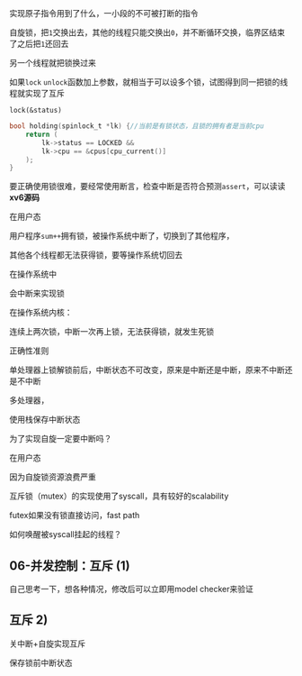 实现原子指令用到了什么，一小段的不可被打断的指令

自旋锁，把`1`交换出去，其他的线程只能交换出`0`，并不断循环交换，临界区结束了之后把`1`还回去

另一个线程就把锁换过来



如果`lock` `unlock`函数加上参数，就相当于可以设多个锁，试图得到同一把锁的线程就实现了互斥

`lock(&status)`

```c
bool holding(spinlock_t *lk) {//当前是有锁状态，且锁的拥有者是当前cpu
    return (
        lk->status == LOCKED &&
        lk->cpu == &cpus[cpu_current()]
    );
}
```





要正确使用锁很难，要经常使用断言，检查中断是否符合预测`assert`，可以读读**xv6源码**





在用户态

用户程序`sum++`拥有锁，被操作系统中断了，切换到了其他程序，

其他各个线程都无法获得锁，要等操作系统切回去

在操作系统中

会中断来实现锁





在操作系统内核：

连续上两次锁，中断一次再上锁，无法获得锁，就发生死锁

正确性准则

单处理器上锁解锁前后，中断状态不可改变，原来是中断还是中断，原来不中断还是不中断

多处理器，

使用栈保存中断状态





为了实现自旋一定要中断吗？



在用户态





因为自旋锁资源浪费严重

互斥锁（mutex）的实现使用了syscall，具有较好的scalability

futex如果没有锁直接访问，fast path

如何唤醒被syscall挂起的线程？

## 06-并发控制：互斥 (1)

自己思考一下，想各种情况，修改后可以立即用model checker来验证



## 互斥 2)

关中断+自旋实现互斥

保存锁前中断状态